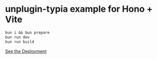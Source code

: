 # unplugin-typia example for Hono + Vite
```txt
bun i && bun prepare
bun run dev
bun run build
```
[See the Deployment](https://unplugin-typia-vite-hono.vercel.app/)
